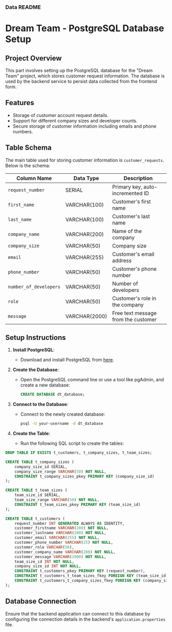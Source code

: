 ### **Data README**

# Dream Team - PostgreSQL Database Setup

## Project Overview
This part involves setting up the PostgreSQL database for the "Dream Team" project, which stores customer request information. The database is used by the backend service to persist data collected from the frontend form.

## Features
- Storage of customer account request details.
- Support for different company sizes and developer counts.
- Secure storage of customer information including emails and phone numbers.

## Table Schema
The main table used for storing customer information is `customer_requests`. Below is the schema:

| Column Name          | Data Type     | Description                              |
|----------------------|---------------|------------------------------------------|
| `request_number`                 | SERIAL        | Primary key, auto-incremented ID         |
| `first_name`         | VARCHAR(100)  | Customer's first name                    |
| `last_name`          | VARCHAR(100)  | Customer's last name                     |
| `company_name`       | VARCHAR(200)  | Name of the company                      |
| `company_size`       | VARCHAR(50)   | Company size  |
| `email`              | VARCHAR(255)  | Customer's email address                 |
| `phone_number`       | VARCHAR(50)   | Customer's phone number                  |
| `number_of_developers` | VARCHAR(50) | Number of developers  |
| `role`               | VARCHAR(50)  | Customer's role in the company           |
| `message`            | VARCHAR(2000)          | Free text message from the customer      |

## Setup Instructions

1. **Install PostgreSQL**:
   - Download and install PostgreSQL from [here](https://www.postgresql.org/download/).

2. **Create the Database**:
   - Open the PostgreSQL command line or use a tool like pgAdmin, and create a new database:
     ```sql
     CREATE DATABASE dt_database;
     ```

3. **Connect to the Database**:
   - Connect to the newly created database:
     ```bash
     psql -U your-username -d dt_database
     ```

4. **Create the Table**:
   - Run the following SQL script to create the tables:
     <br>
```sql
DROP TABLE IF EXISTS t_customers, t_company_sizes, t_team_sizes;

CREATE TABLE t_company_sizes (
    company_size_id SERIAL,
    company_size_range VARCHAR(50) NOT NULL,
    CONSTRAINT t_company_sizes_pkey PRIMARY KEY (company_size_id)
);

CREATE TABLE t_team_sizes (
    team_size_id SERIAL,
    team_size_range VARCHAR(50) NOT NULL,
    CONSTRAINT t_team_sizes_pkey PRIMARY KEY (team_size_id)
);

CREATE TABLE t_customers (
    request_number INT GENERATED ALWAYS AS IDENTITY,
    customer_firstname VARCHAR(200) NOT NULL,
    customer_lastname VARCHAR(200) NOT NULL,
    customer_email VARCHAR(255) NOT NULL,
    customer_phone_number VARCHAR(25) NOT NULL,
    customer_role VARCHAR(50), 
    customer_company_name VARCHAR(200) NOT NULL,
    customer_message VARCHAR(2000) NOT NULL,
    team_size_id INT NOT NULL,
    company_size_id INT NOT NULL,
    CONSTRAINT t_customers_pkey PRIMARY KEY (request_number),
    CONSTRAINT t_customers_t_team_sizes_fkey FOREIGN KEY (team_size_id) REFERENCES t_team_sizes(team_size_id),
    CONSTRAINT t_customers_t_company_sizes_fkey FOREIGN KEY (company_size_id) REFERENCES t_company_sizes(company_size_id)
);
```

## Database Connection
Ensure that the backend application can connect to this database by configuring the connection details in the backend's `application.properties` file.

